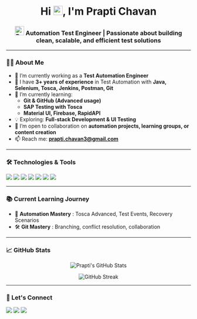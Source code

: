 <h1 align="center">Hi <img src="https://raw.githubusercontent.com/Tarikul-Islam-Anik/Telegram-Animated-Emojis/main/People/Waving%20Hand.webp" alt="Waving Hand" width="25" height="25" />, I'm Prapti Chavan</h1>
<h3 align="center"> <img src="https://raw.githubusercontent.com/Tarikul-Islam-Anik/Telegram-Animated-Emojis/main/Travel%20and%20Places/Rocket.webp" alt="Rocket" width="25" height="25" />  Automation Test Engineer | Passionate about building clean, scalable, and efficient test solutions</h3>

---

### 👩‍💻 About Me

- 🔭 I’m currently working as a **Test Automation Engineer**
- 💼 I have **3+ years of experience** in Test Automation with **Java, Selenium, Tosca, Jenkins, Postman, Git**
- 🌱 I’m currently learning:  
  - **Git & GitHub (Advanced usage)**  
  - **SAP Testing with Tosca**
  - **Material UI, Firebase, RapidAPI**  
- 💡 Exploring: **Full-stack Development & UI Testing**
- 👯 I’m open to collaboration on **automation projects, learning groups, or content creation**
- 📫 Reach me: **prapti.chavan3@gmail.com**

---

### 🛠️ Technologies & Tools

<p>
  <img src="https://img.shields.io/badge/Java-007396?style=flat&logo=java&logoColor=white" />
  <img src="https://img.shields.io/badge/Selenium-43B02A?style=flat&logo=selenium&logoColor=white" />
  <img src="https://img.shields.io/badge/Tosca-0175C2?style=flat&logo=tricentis&logoColor=white" />
  <img src="https://img.shields.io/badge/Postman-FF6C37?style=flat&logo=postman&logoColor=white" />
  <img src="https://img.shields.io/badge/Git-F05032?style=flat&logo=git&logoColor=white" />
  <img src="https://img.shields.io/badge/Jenkins-D24939?style=flat&logo=jenkins&logoColor=white" />
  <img src="https://img.shields.io/badge/VSCode-007ACC?style=flat&logo=visualstudiocode&logoColor=white" />
</p>

---

### 📚 Current Learning Journey

- 🧠 **Automation Mastery** : Tosca Advanced, Test Events, Recovery Scenarios  
- 🛠️ **Git Mastery** : Branching, conflict resolution, collaboration  

---

### 📈 GitHub Stats

<p align="center">
  <img src="https://github-readme-stats.vercel.app/api?username=prapti3&show_icons=true&theme=tokyonight" alt="Prapti's GitHub Stats" />
</p>

<p align="center">
  <img src="https://github-readme-streak-stats.herokuapp.com/?user=prapti3&theme=tokyonight" alt="GitHub Streak" />
</p>

---

### 🔗 Let's Connect

<p>
  <a href="mailto:praptichavan3@gmail.com"><img src="https://img.shields.io/badge/Gmail-D14836?style=flat&logo=gmail&logoColor=white" /></a>
  <a href="https://www.linkedin.com/in/prapti-chavan/"><img src="https://img.shields.io/badge/LinkedIn-0077B5?style=flat&logo=linkedin&logoColor=white" /></a>
  <a href="https://github.com/prapti3"><img src="https://img.shields.io/badge/GitHub-100000?style=flat&logo=github&logoColor=white" /></a>
</p>
